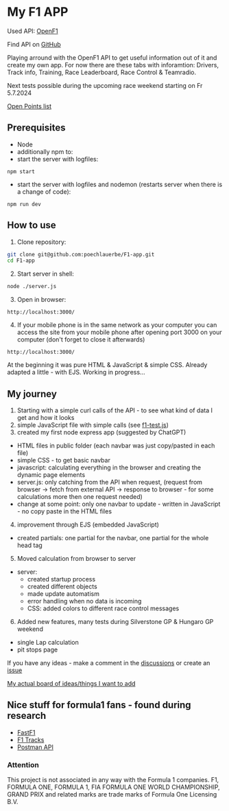 # My F1 APP

Used API: [OpenF1](https://openf1.org/)

Find API on [GitHub](https://github.com/br-g/openf1)

Playing arround with the OpenF1 API to get useful information out of it and create my own app.
For now there are these tabs with inforamtion: Drivers, Track info, Training, Race Leaderboard, Race Control & Teamradio.

Next tests possible during the upcoming race weekend starting on Fr 5.7.2024

[Open Points list](OpenPoints.md)

## Prerequisites
- Node
- additionally npm to:
 - start the server with logfiles:
```
npm start
```
 - start the server with logfiles and nodemon (restarts server when there is a change of code):
```
npm run dev
```

## How to use
1. Clone repository:
```bash
git clone git@github.com:poechlauerbe/F1-app.git
cd F1-app
```
2. Start server in shell:
```bash
node ./server.js
```
3. Open in browser:
```Browser
http://localhost:3000/
```
4. If your mobile phone is in the same network as your computer you can access the site from your mobile phone after opening port 3000 on your computer (don't forget to close it afterwards)
```Browser
http://localhost:3000/
```

At the beginning it was pure HTML & JavaScript & simple CSS.
Already adapted a little - with EJS.
Working in progress...

## My journey
1. Starting with a simple curl calls of the API - to see what kind of data I get and how it looks
2. simple JavaScript file with simple calls (see [f1-test.js](./z_old/f1-test.js))
3. created my first node express app (suggested by ChatGPT)
- HTML files in public folder (each navbar was just copy/pasted in each file)
- simple CSS - to get basic navbar
- javascript: calculating everything in the browser and creating the dynamic page elements
- server.js: only catching from the API when request, (request from browser -> fetch from external API -> response to browser - for some calculations more then one request needed)
- change at some point: only one navbar to update - written in JavaScript - no copy paste in the HTML files
4. improvement through EJS (embedded JavaScript)
- created partials: one partial for the navbar, one partial for the whole head tag
5. Moved calculation from browser to server
- server:
  - created startup process
  - created different objects
  - made update automatism
  - error handling when no data is incoming
  - CSS: added colors to different race control messages
6. Added new features, many tests during Silverstone GP & Hungaro GP weekend
- single Lap calculation
- pit stops page

If you have any ideas - make a comment in the [discussions](https://github.com/poechlauerbe/F1-app/discussions) or create an [issue](https://github.com/poechlauerbe/F1-app/issues)

[My actual board of ideas/things I want to add](https://github.com/users/poechlauerbe/projects/4)

## Nice stuff for formula1 fans - found during research
- [FastF1](https://github.com/theOehrly/Fast-F1)
- [F1 Tracks](https://github.com/bacinger/f1-circuits/tree/master)
- [Postman API](https://documenter.getpostman.com/view/11586746/SztEa7bL#intro)

### Attention
This project is not associated in any way with the Formula 1 companies. F1, FORMULA ONE, FORMULA 1, FIA FORMULA ONE WORLD CHAMPIONSHIP, GRAND PRIX and related marks are trade marks of Formula One Licensing B.V.
